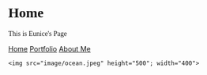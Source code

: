  <!DOCTYPE html>
<html>
<head>
<title>Page Title</title>
</head>
<body>

<h1 style="font-family:verdana;">Home</h1>
<p style="font-family:verdana;">This is Eunice's Page</p>

</body>
</html>

<!doctype html>
<html lang="en">
  <head bgcolor="white">
    <a href="index.html">Home</a> 
    <a href="portfolio.html">Portfolio</a>
    <a href="aboutme.html">About Me</a>
   
    <img src="image/ocean.jpeg" height="500"; width="400">
  </body>
</html>







